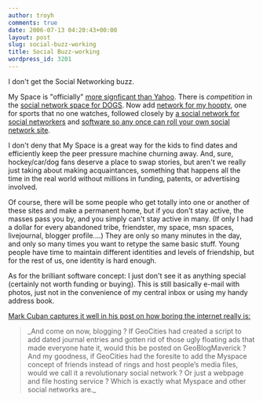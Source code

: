 ```yaml
---
author: troyh
comments: true
date: 2006-07-13 04:20:43+00:00
layout: post
slug: social-buzz-working
title: Social Buzz-working
wordpress_id: 3201
---
```


I don't get the Social Networking buzz.

My Space is "officially" [more signficant than Yahoo](http://www.paidcontent.org/yahoo-myspace-ranking-spat).  There is _competition_ in the [social network space for DOGS](http://www.techcrunch.com/2006/07/11/dogster-has-competition/). Now add [network for my hoopty](http://www.techcrunch.com/2006/06/11/cnet-veterans-launch-boompa-myspace-for-cars/), one for sports that no one watches, followed closely by [a social network for social networkers](http://www.paidcontent.org/social-network-for-political-networkers-hotsoup) and [software so any once can roll your own social network site](http://www.techcrunch.com/2006/07/12/kickapps-social-networking-software-launches/).

I don't deny that My Space is a great way for the kids to find dates and efficiently keep the peer pressure machine churning away.  And, sure, hockey/car/dog fans deserve a place to swap stories, but aren't we really just taking about making acquaintances, something that happens all the time in the real world without millions in funding, patents, or advertising involved.

Of course, there will be some people who get totally into one or another of these sites and make a permanent home, but if you don't stay active, the masses pass you by, and you simply can't stay active in many.  (If only I had a dollar for every abandoned tribe, friendster, my space, msn spaces, livejournal, blogger profile....)  They are only so many minutes in the day, and only so many times you want to retype the same basic stuff.  Young people have time to maintain different identities and levels of friendship, but for the rest of us, one identity is hard enough.

As for the brilliant software concept:  I just don't see it as anything special (certainly not worth funding or buying).  This is still basically e-mail with photos, just not in the convenience of my central inbox or using my handy address book.

[Mark Cuban captures it well in his post on how boring the internet really is:](http://www.blogmaverick.com/entry/1234000380073791)

<blockquote>_And come on now, blogging ? If GeoCities had created a script to add dated journal entries and gotten rid of those ugly floating ads that made everyone hate it, would this be posted on GeoBlogMaverick ? And my goodness, if GeoCities had the foresite to add the Myspace concept of friends instead of rings and host people’s media files, would we call it a revolutionary social network ? Or just a webpage and file hosting service  ? Which is exactly what Myspace and other social networks are._</blockquote>
